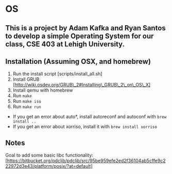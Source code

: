 # OS
## This is a project by Adam Kafka and Ryan Santos to develop a simple Operating System for our class, CSE 403 at Lehigh University.

## Installation (Assuming OSX, and homebrew)
1. Run the install script [scripts/install\_all.sh]
2. Install GRUB [http://wiki.osdev.org/GRUB\_2#Installing\_GRUB\_2\_on\_OS\_X]
3. Install qemu with homebrew
4. Run ``make``
5. Run ``make iso``
6. Run ``make run``

- If you get an error about auto\*, install autoreconf and autoconf with ``brew install ..``
- If you get an error about xorriso, install it with ``brew install xorriso``

## Notes
Goal to add some basic libc functionality: [https://bitbucket.org/pdclib/pdclib/src/95be959efe2ed2f36104ab5cffe9c222972d3e43/platform/posix/?at=default]
